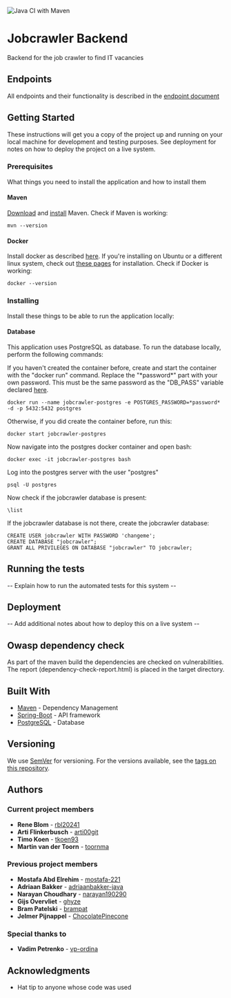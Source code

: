 ![Java CI with Maven](https://github.com/jobcrawler-ordina/jobcrawler-backend/workflows/Java%20CI%20with%20Maven/badge.svg)

# Jobcrawler Backend
Backend for the job crawler to find IT vacancies

## Endpoints
All endpoints and their functionality is described in the [endpoint document](docs/ENDPOINTS.md)

## Getting Started

These instructions will get you a copy of the project up and running on your local machine for development and testing purposes. See deployment for notes on how to deploy the project on a live system.

### Prerequisites

What things you need to install the application and how to install them

#### Maven
[Download](https://maven.apache.org/download.cgi) and [install](https://maven.apache.org/install.html) Maven.
Check if Maven is working:
```
mvn --version
```

#### Docker
Install docker as described [here](https://docs.docker.com/install/). If you're installing on Ubuntu or a different linux system, check out [these pages](https://docs.docker.com/install/linux/docker-ce/ubuntu/) for installation.
Check if Docker is working:
```
docker --version
```

### Installing

Install these things to be able to run the application locally:

#### Database
This application uses PostgreSQL as database.
To run the database locally, perform the following commands:

If you haven't created the container before, create and start the container with the "docker run" command. Replace 
the "\*password\*" part with your own password. This must be the same password as the "DB_PASS" variable declared 
[here](https://github.com/mostafa-221/jobcrawler-backend/blob/4f238dfdbbcb624aa1bf2215282a9dcc7edd289e/src/main/resources/application.properties#L10).

```
docker run --name jobcrawler-postgres -e POSTGRES_PASSWORD=*password* -d -p 5432:5432 postgres
```
Otherwise, if you did create the container before, run this:

```
docker start jobcrawler-postgres
```
Now navigate into the postgres docker container and open bash:

```
docker exec -it jobcrawler-postgres bash
```
Log into the postgres server with the user "postgres"

```
psql -U postgres
```
Now check if the jobcrawler database is present:

```
\list
```
If the jobcrawler database is not there, create the jobcrawler database:

```
CREATE USER jobcrawler WITH PASSWORD 'changeme';
CREATE DATABASE "jobcrawler";
GRANT ALL PRIVILEGES ON DATABASE "jobcrawler" TO jobcrawler;
```

## Running the tests

-- Explain how to run the automated tests for this system --

## Deployment

-- Add additional notes about how to deploy this on a live system --

## Owasp dependency check

As part of the maven build the dependencies are checked on vulnerabilities.
The report (dependency-check-report.html) is placed in the target directory.


## Built With

* [Maven](https://maven.apache.org/) - Dependency Management
* [Spring-Boot](https://spring.io/projects/spring-boot) - API framework
* [PostgreSQL](https://www.postgresql.org/) - Database

## Versioning

We use [SemVer](http://semver.org/) for versioning. For the versions available, see the [tags on this repository](https://github.com/mostafa-221/jobcrawler-backend/tags). 

## Authors

### Current project members
* **Rene Blom** - [rbl20241](https://github.com/rbl20241)
* **Arti Flinkerbusch** - [arti00git](https://github.com/arti00git)
* **Timo Koen** - [tkoen93](https://github.com/tkoen93)
* **Martin van der Toorn** - [toornma](https://github.com/toornma)

### Previous project members
* **Mostafa Abd Elrehim** - [mostafa-221](https://github.com/mostafa-221)
* **Adriaan Bakker** - [adriaanbakker-java](https://github.com/adriaanbakker-java)
* **Narayan Choudhary** - [narayan190290](https://github.com/narayan190290)
* **Gijs Overvliet** - [ghyze](https://github.com/ghyze)
* **Bram Patelski** - [brampat](https://github.com/brampat)
* **Jelmer Pijnappel** - [ChocolatePinecone](https://github.com/ChocolatePinecone)

### Special thanks to
* **Vadim Petrenko** - [vp-ordina](https://github.com/vp-ordina)

## Acknowledgments

* Hat tip to anyone whose code was used
